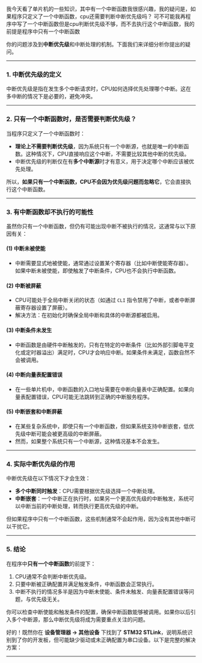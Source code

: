 
我今天看了单片机的一些知识，其中有一个中断函数我很感兴趣，我的疑问是，如果程序只定义了一个中断函数，cpu还需要判断中断优先级吗？ 可不可能我再程序中写了一个中断函数但是cpu判断优先级不够，而不去执行这个中断函数，我的前提是程序中只有一个中断函数


你的问题涉及到**中断优先级**和中断处理的机制。下面我们来详细分析你提出的疑问。

---

### **1. 中断优先级的定义**

中断优先级是指在发生多个中断请求时，CPU如何选择优先处理哪个中断。这在多中断的情况下是必要的，避免冲突。

---

### **2. 只有一个中断函数时，是否需要判断优先级？**

当程序只定义了一个中断函数时：

- **理论上不需要判断优先级**，因为系统只有一个中断源，也就是唯一的中断函数。这种情况下，CPU直接响应这个中断，不需要比较其他中断的优先级。
- 中断优先级的判断仅在有**多个中断源**时才有意义，用于决定哪个中断应该被优先处理。

所以，**如果只有一个中断函数，CPU不会因为优先级问题而忽略它**，它会直接执行这个中断函数。

---

### **3. 有中断函数却不执行的可能性**

虽然你只有一个中断函数，但仍有可能出现中断不被执行的情况，这通常与以下原因有关：

#### **(1) 中断未被使能**

- 中断需要显式地被使能，通常通过设置某个寄存器（比如中断使能寄存器）。如果中断未被使能，即使触发了中断条件，CPU也不会执行中断函数。

#### **(2) 中断被屏蔽**

- CPU可能处于全局中断关闭的状态（如通过 `CLI` 指令禁用了中断，或者中断屏蔽寄存器设置了屏蔽）。
- 解决方法：在初始化时确保全局中断和具体的中断源都被启用。

#### **(3) 中断条件未发生**

- 中断函数是由硬件中断触发的，只有在特定的中断条件（比如外部引脚电平变化或定时器溢出）满足时，CPU才会响应中断。如果条件未满足，函数自然不会被调用。

#### **(4) 中断向量表配置错误**

- 在一些单片机中，中断函数的入口地址需要在中断向量表中正确配置。如果向量表配置错误，CPU可能无法跳转到正确的中断服务程序。

#### **(5) 中断嵌套和中断屏蔽**

- 在某些复杂系统中，即使只有一个中断函数，但如果系统支持中断嵌套，低优先级中断可能会被更高级的中断屏蔽。
- 然而，如果整个系统只有一个中断源，这种情况基本不会发生。

---

### **4. 实际中断优先级的作用**

中断优先级在以下情况下才会生效：

- **多个中断同时触发**：CPU需要根据优先级选择一个中断处理。
- **中断嵌套**：一个中断正在执行时，如果另一个更高优先级的中断触发，系统可以中断当前的中断处理，转而执行更高优先级的中断。

但如果程序中只有一个中断函数，这些机制通常不会起作用，因为没有其他中断可以干扰它。

---

### **5. 结论**

在程序中**只有一个中断函数**的前提下：

1. CPU通常不会判断中断优先级。
2. 只要中断被正确配置并满足触发条件，中断函数会正常执行。
3. 中断不执行的情况多半是因为中断未使能、条件未触发、向量表配置错误等问题，与优先级无关。

你可以检查中断使能和触发条件的配置，确保中断函数能够被调用。如果你以后引入多个中断源，那么中断优先级将成为需要重点关注的问题。



好的！既然你在 **设备管理器 → 其他设备** 下找到了 **STM32 STLink**，说明系统识别到了你的开发板，但可能缺少驱动或未正确配置为串口设备。以下是完整的解决方案：

---

